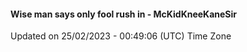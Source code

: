 #### Wise man says only fool rush in - McKidKneeKaneSir
Updated on 25/02/2023 - 00:49:06 (UTC) Time Zone

